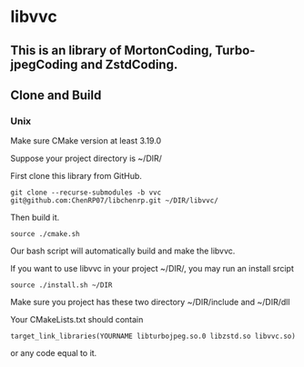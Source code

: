 <!--
 * @Author: ChenRP07
 * @Date: 2022-05-22 16:59:30
 * @LastEditTime: 2022-05-26 17:05:30
 * @LastEditors: ChenRP07
 * @Description: 
-->
# libvvc
## This is an library of MortonCoding, Turbo-jpegCoding and ZstdCoding.
## Clone and Build
### Unix
Make sure CMake version at least 3.19.0

Suppose your project directory is ~/DIR/

First clone this library from GitHub.

`git clone --recurse-submodules -b vvc git@github.com:ChenRP07/libchenrp.git ~/DIR/libvvc/`

Then build it.

`source ./cmake.sh`

Our bash script will automatically build and make the libvvc. 

If you want to use libvvc in your project ~/DIR/, you may run an install srcipt 

`source ./install.sh ~/DIR`

Make sure you project has these two directory ~/DIR/include and ~/DIR/dll

Your CMakeLists.txt should contain

`target_link_libraries(YOURNAME libturbojpeg.so.0 libzstd.so libvvc.so)`

or any code equal to it. 